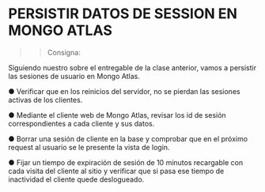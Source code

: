 # PERSISTIR DATOS DE SESSION EN MONGO ATLAS

>> Consigna:

Siguiendo nuestro sobre el entregable de la clase anterior, vamos a persistir las sesiones de
usuario en Mongo Atlas.

● Verificar que en los reinicios del servidor, no se pierdan las sesiones activas de los clientes.

● Mediante el cliente web de Mongo Atlas, revisar los id de sesión correspondientes a cada
cliente y sus datos.

● Borrar una sesión de cliente en la base y comprobar que en el próximo request al usuario se le
presente la vista de login.

● Fijar un tiempo de expiración de sesión de 10 minutos recargable con cada visita del cliente al
sitio y verificar que si pasa ese tiempo de inactividad el cliente quede deslogueado.
